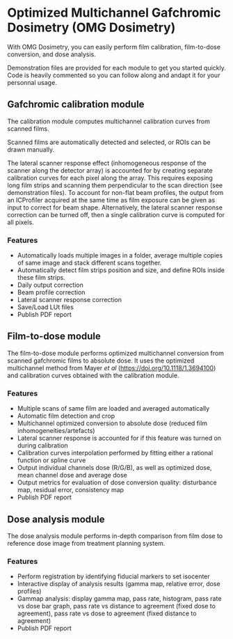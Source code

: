 # Optimized Multichannel Gafchromic Dosimetry (OMG Dosimetry)

With OMG Dosimetry, you can easily perform film calibration, film-to-dose conversion, and dose analysis.

Demonstration files are provided for each module to get you started quickly. 
Code is heavily commented so you can follow along and andapt it for your personnal usage.


## Gafchromic calibration module

The calibration module computes multichannel calibration curves from scanned films. 

Scanned films are automatically detected and selected, or ROIs can be drawn manually.

The lateral scanner response effect (inhomogeneous response of the scanner along the detector array) is accounted for by creating separate calibration curves for each pixel along the array.
This requires exposing long film strips and scanning them perpendicular to the scan direction (see demonstration files). 
To account for non-flat beam profiles, the output from an ICProfiler acquired at the same time as film exposure can be given as input to correct for beam shape.
Alternatively, the lateral scanner response correction can be turned off, then a single calibration curve is computed for all pixels.

### Features

- Automatically loads multiple images in a folder, average multiple copies of same image and stack different scans together.
- Automatically detect film strips position and size, and define ROIs inside these film strips.
- Daily output correction
- Beam profile correction
- Lateral scanner response correction
- Save/Load LUt files
- Publish PDF report


## Film-to-dose module

The film-to-dose module performs optimized multichannel conversion from scanned gafchromic films to absolute dose.
It uses the optimized multichannel method from Mayer *et al* (https://doi.org/10.1118/1.3694100) and calibration curves obtained with the calibration module.

### Features

- Multiple scans of same film are loaded and averaged automatically
- Automatic film detection and crop
- Multichannel optimized conversion to absolute dose (reduced film inhomogeneities/artefacts)
- Lateral scanner response is accounted for if this feature was turned on during calibration
- Calibration curves interpolation performed by fitting either a rational function or spline curve
- Output individual channels dose (R/G/B), as well as optimized dose, mean channel dose and average dose
- Output metrics for evaluation of dose conversion quality: disturbance map, residual error, consistency map
- Publish PDF report


## Dose analysis module

The dose analysis module performs in-depth comparison from film dose to reference dose image from treatment planning system.

### Features

- Perform registration by identifying fiducial markers to set isocenter
- Interactive display of analysis results (gamma map, relative error, dose profiles)
- Gammap analysis: display gamma map, pass rate, histogram, pass rate vs dose bar graph, pass rate vs distance to agreement (fixed dose to agreement), pass rate vs dose to agreement (fixed distance to agreement)
- Publish PDF report
